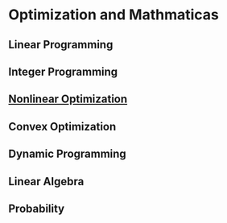 # Optimization and Mathmaticas

## Linear Programming

## Integer Programming

## [Nonlinear Optimization](https://github.com/xiaojkql/Optimization/tree/master/Nonlinear%20Optimization)

## Convex Optimization

## Dynamic Programming

## Linear Algebra

## Probability